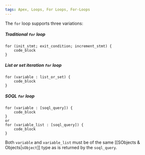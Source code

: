 ```yaml
---
tags: Apex, Loops, For Loops, For-Loops
---
```

The `for` loop supports three variations:

##### Traditional `for` loop
```
for (init_stmt; exit_condition; increment_stmt) {
    code_block
}
```
##### List or set iteration `for` loop
```
for (variable : list_or_set) {
    code_block
}
```
##### SOQL `for` loop
```
for (variable : [soql_query]) {
    code_block
}
or
for (variable_list : [soql_query]) {
    code_block
}
```
Both `variable` and `variable_list` must be of the same [[SObjects & Objects|`sObject`]] type as is returned by the `soql_query`.
